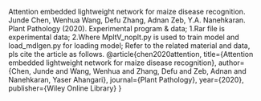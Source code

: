 
Attention embedded lightweight network for maize disease recognition. Junde Chen, Wenhua Wang, Defu Zhang, Adnan Zeb, Y.A. Nanehkaran. Plant Pathology (2020).
Experimental program & data;
1.Rar file is experimental data;
2.Where MpltV_noplt.py is used to train model and load_mdlgen.py for loading model;
Refer to the related material and data, pls cite the article as follows.
@article{chen2020attention,
  title={Attention embedded lightweight network for maize disease recognition},
  author={Chen, Junde and Wang, Wenhua and Zhang, Defu and Zeb, Adnan and Nanehkaran, Yaser Ahangari},
  journal={Plant Pathology},
  year={2020},
  publisher={Wiley Online Library}
}
